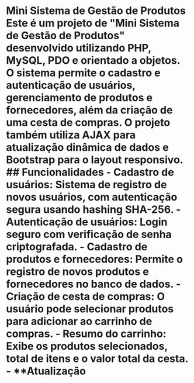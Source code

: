 # Mini Sistema de Gestão de Produtos Este é um projeto de "Mini Sistema de Gestão de Produtos" desenvolvido utilizando PHP, MySQL, PDO e orientado a objetos. O sistema permite o cadastro e autenticação de usuários, gerenciamento de produtos e fornecedores, além da criação de uma cesta de compras. O projeto também utiliza AJAX para atualização dinâmica de dados e Bootstrap para o layout responsivo. ## Funcionalidades - **Cadastro de usuários**: Sistema de registro de novos usuários, com autenticação segura usando hashing SHA-256. - **Autenticação de usuários**: Login seguro com verificação de senha criptografada. - **Cadastro de produtos e fornecedores**: Permite o registro de novos produtos e fornecedores no banco de dados. - **Criação de cesta de compras**: O usuário pode selecionar produtos para adicionar ao carrinho de compras. - **Resumo do carrinho**: Exibe os produtos selecionados, total de itens e o valor total da cesta. - **Atualização
